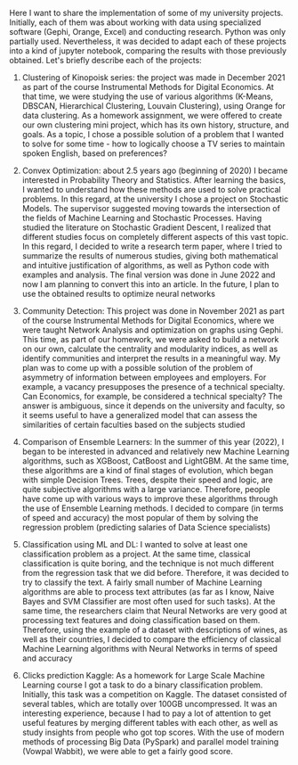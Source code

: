 Here I want to share the implementation of some of my university projects. Initially, each of them was about working with data using specialized software (Gephi, Orange, Excel) and conducting research. Python was only partially used. Nevertheless, it was decided to adapt each of these projects into a kind of jupyter notebook, comparing the results with those previously obtained. Let's briefly describe each of the projects: 

1) Clustering of Kinopoisk series: the project was made in December 2021 as part of the course Instrumental Methods for Digital Economics. At that time, we were studying the use of various algorithms (K-Means, DBSCAN, Hierarchical Clustering, Louvain Clustering), using Orange for data clustering. As a homework assignment, we were offered to create our own clustering mini project, which has its own history, structure, and goals. As a topic, I chose a possible solution of a problem that I wanted to solve for some time - how to logically choose a TV series to maintain spoken English, based on preferences?

2) Convex Optimization: about 2.5 years ago (beginning of 2020) I became interested in Probability Theory and Statistics. After learning the basics, I wanted to understand how these methods are used to solve practical problems. In this regard, at the university I chose a project on Stochastic Models. The supervisor suggested moving towards the intersection of the fields of Machine Learning and Stochastic Processes. Having studied the literature on Stochastic Gradient Descent, I realized that different studies focus on completely different aspects of this vast topic. In this regard, I decided to write a research term paper, where I tried to summarize the results of numerous studies, giving both mathematical and intuitive justification of algorithms, as well as Python code with examples and analysis. The final version was done in June 2022 and now I am planning to convert this into an article. In the future, I plan to use the obtained results to optimize neural networks

3) Community Detection: This project was done in November 2021 as part of the course Instrumental Methods for Digital Economics, where we were taught Network Analysis and optimization on graphs using Gephi. This time, as part of our homework, we were asked to build a network on our own, calculate the centrality and modularity indices, as well as identify communities and interpret the results in a meaningful way. My plan was to come up with a possible solution of the problem of asymmetry of information between employees and employers. For example, a vacancy presupposes the presence of a technical specialty. Can Economics, for example, be considered a technical specialty? The answer is ambiguous, since it depends on the university and faculty, so it seems useful to have a generalized model that can assess the similarities of certain faculties based on the subjects studied

4) Comparison of Ensemble Learners: In the summer of this year (2022), I began to be interested in advanced and relatively new Machine Learning algorithms, such as XGBoost, CatBoost and LightGBM. At the same time, these algorithms are a kind of final stages of evolution, which began with simple Decision Trees. Trees, despite their speed and logic, are quite subjective algorithms with a large variance. Therefore, people have come up with various ways to improve these algorithms through the use of Ensemble Learning methods. I decided to compare (in terms of speed and accuracy) the most popular of them by solving the regression problem (predicting salaries of Data Science specialists)

5) Classification using ML and DL: I wanted to solve at least one classification problem as a project. At the same time, classical classification is quite boring, and the technique is not much different from the regression task that we did before. Therefore, it was decided to try to classify the text. A fairly small number of Machine Learning algorithms are able to process text attributes (as far as I know, Naive Bayes and SVM Classifier are most often used for such tasks). At the same time, the researchers claim that Neural Networks are very good at processing text features and doing classification based on them. Therefore, using the example of a dataset with descriptions of wines, as well as their countries, I decided to compare the efficiency of classical Machine Learning algorithms with Neural Networks in terms of speed and accuracy

6) Clicks prediction Kaggle: As a homework for Large Scale Machine Learning course I got a task to do a binary classification problem. Initially, this task was a competition on Kaggle. The dataset consisted of several tables, which are totally over 100GB uncompressed. It was an interesting experience, because I had to pay a lot of attention to get useful features by merging different tables with each other, as well as study insights from people who got top scores. With the use of modern methods of processing Big Data (PySpark) and parallel model training (Vowpal Wabbit), we were able to get a fairly good score. 

